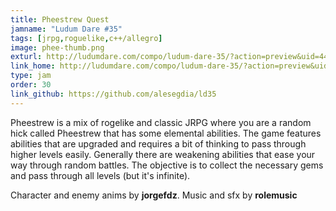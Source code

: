 ```yaml
---
title: Pheestrew Quest
jamname: "Ludum Dare #35"
tags: [jrpg,roguelike,c++/allegro]
image: phee-thumb.png
exturl: http://ludumdare.com/compo/ludum-dare-35/?action=preview&uid=44038
link_home: http://ludumdare.com/compo/ludum-dare-35/?action=preview&uid=44038
type: jam
order: 30
link_github: https://github.com/alesegdia/ld35
---
```


Pheestrew is a mix of rogelike and classic JRPG where you are a random hick called Pheestrew
that has some elemental abilities. The game features abilities that are upgraded and requires
a bit of thinking to pass through higher levels easily. Generally there are weakening abilities
that ease your way through random battles. The objective is to collect the necessary gems and
pass through all levels (but it's infinite).

Character and enemy anims by **jorgefdz**. Music and sfx by **rolemusic**
